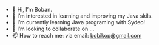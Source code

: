 - 👋 Hi, I’m Boban.
- 👀 I’m interested in learning and improving my Java skils.
- 🌱 I’m currently learning Java programing with Sydeo!
- 💞️ I’m looking to collaborate on ...
- 📫 How to reach me: via email: bobikop@gmail.com

<!---
bobikop/bobikop is a ✨ special ✨ repository because its `README.md` (this file) appears on your GitHub profile.
You can click the Preview link to take a look at your changes.
--->

